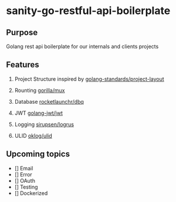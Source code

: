 # sanity-go-restful-api-boilerplate

## Purpose

Golang rest api boilerplate for our internals and clients projects

## Features

1. Project Structure
   inspired by [golang-standards/project-layout](https://github.com/golang-standards/project-layout)

2. Rounting
   [gorilla/mux](https://github.com/gorilla/mux)

3. Database
   [rocketlaunchr/dbq](https://github.com/rocketlaunchr/dbq)

4. JWT
   [golang-jwt/jwt](https://github.com/golang-jwt/jwt)

5. Logging
   [sirupsen/logrus](https://github.com/sirupsen/logrus)

6. ULID
   [oklog/ulid](https://github.com/oklog/ulid)

## Upcoming topics

-   [] Email
-   [] Error
-   [] OAuth
-   [] Testing
-   [] Dockerized
